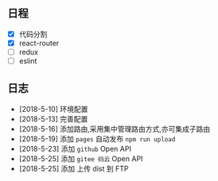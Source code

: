 ## 日程

* [x] 代码分割
* [x] react-router
* [ ] redux
* [ ] eslint

## 日志
- [2018-5-10] 环境配置
- [2018-5-13] 完善配置
- [2018-5-16] 添加路由,采用集中管理路由方式,亦可集成子路由
- [2018-5-19] 添加 `pages` 自动发布 `npm run upload`
- [2018-5-23] 添加 `github` Open API
- [2018-5-25] 添加 `gitee 码云` Open API
- [2018-5-25] 添加 上传 dist 到 FTP
